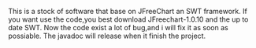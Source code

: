 This is a stock of software that base on JFreeChart an SWT framework.
If you want use the code,you best download JFreechart-1.0.10 and the up to date SWT.
Now the code exist a lot of bug,and i will fix it as soon as possiable.
The javadoc will release when it finish the project.